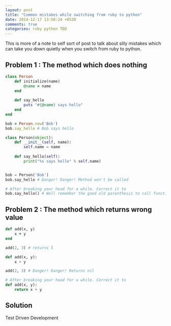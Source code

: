 ```yaml
---
layout: post
title: "Common mistakes while switching from ruby to python"
date: 2014-12-17 13:50:24 +0530
comments: true
categories: ruby python TDD
---
```


This is more of a note to self sort of post to talk about silly mistakes which can take you down quietly when you switch from ruby to python.

<!-- More -->

## Problem 1 : The method which does nothing

```rb person.rb (Ruby)
class Person
	def initialize(name)
		@name = name
	end
	
	def say_hello
		puts "#{@name} says hello"
	end
end

bob = Person.new('Bob')
bob.say_hello # Bob says hello
```

```py person.py (Python)
class Person(object):
	def __init__(self, name):
		self.name = name
	
	def say_hello(self):
		print("%s says hello" % self.name)


bob = Person('Bob')
bob.say_hello # Danger! Danger! Method won't be called

# After breaking your head for a while. Correct it to
bob.say_hello() # Well remember the good old parenthesis to call function?
```

## Problem 2 : The method which returns wrong value

```rb calculator.rb (Ruby)
def add(x, y)
	x + y
end

add(2, 3) # returns 5
```

```py calculator.py (Python)
def add(x, y):
	x + y

add(2, 3) # Danger! Danger! Returns nil 

# After breaking your head for a while. Correct it to
def add(x, y):
	return x + y
```

## Solution

Test Driven Development
